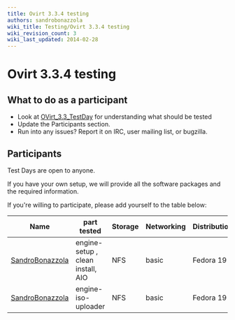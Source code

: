 ```yaml
---
title: Ovirt 3.3.4 testing
authors: sandrobonazzola
wiki_title: Testing/Ovirt 3.3.4 testing
wiki_revision_count: 3
wiki_last_updated: 2014-02-28
---
```


# Ovirt 3.3.4 testing

## What to do as a participant

*   Look at [OVirt_3.3_TestDay](OVirt_3.3_TestDay) for understanding what should be tested
*   Update the Participants section.
*   Run into any issues? Report it on IRC, user mailing list, or bugzilla.

## Participants

Test Days are open to anyone.

If you have your own setup, we will provide all the software packages and the required information.

If you're willing to participate, please add yourself to the table below:

| Name                                               | part tested                       | Storage | Networking | Distribution | Bugs |
|----------------------------------------------------|-----------------------------------|---------|------------|--------------|------|
| [SandroBonazzola](User:SandroBonazzola) | engine-setup , clean install, AIO | NFS     | basic      | Fedora 19    | -    |
| [SandroBonazzola](User:SandroBonazzola) | engine-iso-uploader               | NFS     | basic      | Fedora 19    | -    |
